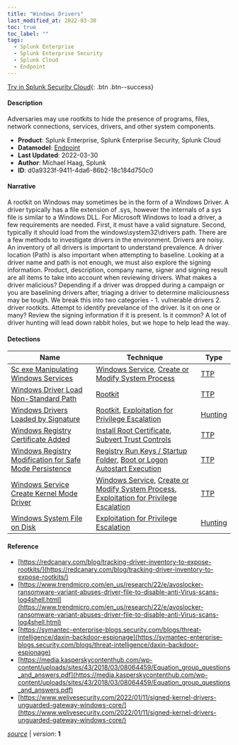 ```yaml
---
title: "Windows Drivers"
last_modified_at: 2022-03-30
toc: true
toc_label: ""
tags:
  - Splunk Enterprise
  - Splunk Enterprise Security
  - Splunk Cloud
  - Endpoint
---
```


[Try in Splunk Security Cloud](https://www.splunk.com/en_us/cyber-security.html){: .btn .btn--success}

#### Description

Adversaries may use rootkits to hide the presence of programs, files, network connections, services, drivers, and other system components.

- **Product**: Splunk Enterprise, Splunk Enterprise Security, Splunk Cloud
- **Datamodel**: [Endpoint](https://docs.splunk.com/Documentation/CIM/latest/User/Endpoint)
- **Last Updated**: 2022-03-30
- **Author**: Michael Haag, Splunk
- **ID**: d0a9323f-9411-4da6-86b2-18c184d750c0

#### Narrative

A rootkit on Windows may sometimes be in the form of a Windows Driver. A driver typically has a file extension of .sys, however the internals of a sys file is similar to a Windows DLL. For Microsoft Windows to load a driver, a few requirements are needed. First, it must have a valid signature. Second, typically it should load from the windows\system32\drivers path. There are a few methods to investigate drivers in the environment. Drivers are noisy. An inventory of all drivers is important to understand prevalence. A driver location (Path) is also important when attempting to baseline. Looking at a driver name and path is not enough, we must also explore the signing information. Product, description, company name, signer and signing result are all items to take into account when reviewing drivers. What makes a driver malicious? Depending if a driver was dropped during a campaign or you are baselining drivers after, triaging a driver to determine maliciousness may be tough. We break this into two categories - 1. vulnerable drivers 2. driver rootkits. Attempt to identify prevelance of the driver. Is it on one or many? Review the signing information if it is present. Is it common? A lot of driver hunting will lead down rabbit holes, but we hope to help lead the way.

#### Detections

| Name        | Technique   | Type         |
| ----------- | ----------- |--------------|
| [Sc exe Manipulating Windows Services](/endpoint/f0c693d8-2a89-4ce7-80b4-98fea4c3ea6d/) | [Windows Service](/tags/#windows-service), [Create or Modify System Process](/tags/#create-or-modify-system-process) | [TTP](https://github.com/splunk/security_content/wiki/Detection-Analytic-Types) |
| [Windows Driver Load Non-Standard Path](/endpoint/9216ef3d-066a-4958-8f27-c84589465e62/) | [Rootkit](/tags/#rootkit) | [TTP](https://github.com/splunk/security_content/wiki/Detection-Analytic-Types) |
| [Windows Drivers Loaded by Signature](/endpoint/d2d4af6a-6c2b-4d79-80c5-fc2cf12a2f68/) | [Rootkit](/tags/#rootkit), [Exploitation for Privilege Escalation](/tags/#exploitation-for-privilege-escalation) | [Hunting](https://github.com/splunk/security_content/wiki/Detection-Analytic-Types) |
| [Windows Registry Certificate Added](/endpoint/5ee98b2f-8b9e-457a-8bdc-dd41aaba9e87/) | [Install Root Certificate](/tags/#install-root-certificate), [Subvert Trust Controls](/tags/#subvert-trust-controls) | [TTP](https://github.com/splunk/security_content/wiki/Detection-Analytic-Types) |
| [Windows Registry Modification for Safe Mode Persistence](/endpoint/c6149154-c9d8-11eb-9da7-acde48001122/) | [Registry Run Keys / Startup Folder](/tags/#registry-run-keys-/-startup-folder), [Boot or Logon Autostart Execution](/tags/#boot-or-logon-autostart-execution) | [TTP](https://github.com/splunk/security_content/wiki/Detection-Analytic-Types) |
| [Windows Service Create Kernel Mode Driver](/endpoint/0b4e3b06-1b2b-4885-b752-cf06d12a90cb/) | [Windows Service](/tags/#windows-service), [Create or Modify System Process](/tags/#create-or-modify-system-process), [Exploitation for Privilege Escalation](/tags/#exploitation-for-privilege-escalation) | [TTP](https://github.com/splunk/security_content/wiki/Detection-Analytic-Types) |
| [Windows System File on Disk](/endpoint/993ce99d-9cdd-42c7-a2cf-733d5954e5a6/) | [Exploitation for Privilege Escalation](/tags/#exploitation-for-privilege-escalation) | [Hunting](https://github.com/splunk/security_content/wiki/Detection-Analytic-Types) |

#### Reference

* [https://redcanary.com/blog/tracking-driver-inventory-to-expose-rootkits/](https://redcanary.com/blog/tracking-driver-inventory-to-expose-rootkits/)
* [https://www.trendmicro.com/en_us/research/22/e/avoslocker-ransomware-variant-abuses-driver-file-to-disable-anti-Virus-scans-log4shell.html](https://www.trendmicro.com/en_us/research/22/e/avoslocker-ransomware-variant-abuses-driver-file-to-disable-anti-Virus-scans-log4shell.html)
* [https://symantec-enterprise-blogs.security.com/blogs/threat-intelligence/daxin-backdoor-espionage](https://symantec-enterprise-blogs.security.com/blogs/threat-intelligence/daxin-backdoor-espionage)
* [https://media.kasperskycontenthub.com/wp-content/uploads/sites/43/2018/03/08064459/Equation_group_questions_and_answers.pdf](https://media.kasperskycontenthub.com/wp-content/uploads/sites/43/2018/03/08064459/Equation_group_questions_and_answers.pdf)
* [https://www.welivesecurity.com/2022/01/11/signed-kernel-drivers-unguarded-gateway-windows-core/](https://www.welivesecurity.com/2022/01/11/signed-kernel-drivers-unguarded-gateway-windows-core/)



[*source*](https://github.com/splunk/security_content/tree/develop/stories/windows_drivers.yml) \| *version*: **1**